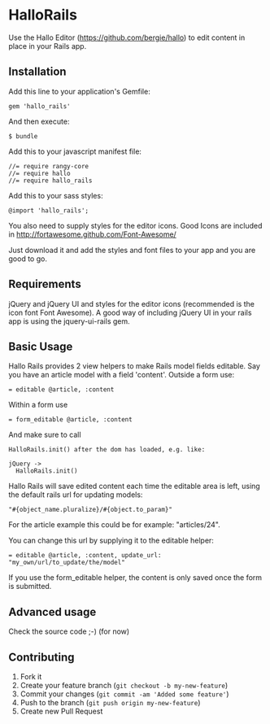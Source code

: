 # HalloRails

Use the Hallo Editor (https://github.com/bergie/hallo) to edit content in place in your Rails app.

## Installation

Add this line to your application's Gemfile:

    gem 'hallo_rails'

And then execute:

    $ bundle

Add this to your javascript manifest file:

    //= require rangy-core
    //= require hallo
    //= require hallo_rails

Add this to your sass styles:

    @import 'hallo_rails';

You also need to supply styles for the editor icons. 
Good Icons are included in http://fortawesome.github.com/Font-Awesome/

Just download it and add the styles and font files to your app and you are good to go.


## Requirements

jQuery and jQuery UI and styles for the editor icons (recommended is the icon font Font Awesome). A good way of including jQuery UI in your rails app is using the jquery-ui-rails gem.

## Basic Usage

Hallo Rails provides 2 view helpers to make Rails model fields editable.
Say you have an article model with a field 'content'. Outside a form use:

    = editable @article, :content

Within a form use 

    = form_editable @article, :content

And make sure to call 

    HalloRails.init() after the dom has loaded, e.g. like:

    jQuery ->
      HalloRails.init()

Hallo Rails will save edited content each time the editable area is left, using the default rails url for updating models:

    "#{object_name.pluralize}/#{object.to_param}" 

For the article example this could be for example: "articles/24".

You can change this url by supplying it to the editable helper:

    = editable @article, :content, update_url: "my_own/url/to_update/the/model"

If you use the form_editable helper, the content is only saved once the form is submitted.


## Advanced usage

Check the source code ;-)   (for now)

## Contributing

1. Fork it
2. Create your feature branch (`git checkout -b my-new-feature`)
3. Commit your changes (`git commit -am 'Added some feature'`)
4. Push to the branch (`git push origin my-new-feature`)
5. Create new Pull Request
